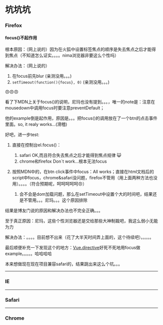 # 坑坑坑


### Firefox
#### focus()不起作用
根本原因：（网上说的）因为在火狐中设置标签焦点的顺序是失去焦点之后才能得到焦点（不知道怎么证实。。。。nima浏览器非要这么个性吗）

解决办法：（网上说的）
   1. 在focus前先blur (亲测没用。。。)
   2. `setTimeout(function(){focus}, 0)` (亲测没用。。。)

😠😠😠

看了下MDN上关于focus()的说明，尼玛也没有提到。。。，唯一的note是：注意在mousedown中调用focus时要注意preventDefault；

他的example倒是起作用，原因是。。。把focus()的调用放在了一个btn的点击事件里面。so, it realy works...(滑稽)

好吧，进一步test:

1. 直接在控制台el.focus()：
    1. safari OK,而且符合失去焦点之后才能得到焦点规律 😺
    2. chrome和firefox Don`t work...根本无法focus

2. 按照MDN中的，在btn click事件中focus：All works；直接在html文档后的script中focus，chrome&safari没问题，firefox不管用（用上面两种方法也没用）。。。。（符合预期呢，呵呵呵呵呵😠）
    1. 会不会是dom加载问题，那么在setTimeout中设置个大的时间吧，结果还是不管用。。。尼玛。。。这个原因排除

结果是博友门说的原因和解决办法也不完全正确。。。

至于真正原因：尼玛，这些个性浏览器还是交给那些大神制裁吧，我这么弱小无能为力

解决办法：。。。。目前想不出来（花了大半天时间弄上面的，这个待续吧）。。。。。

最后顺便补充一下发现这个的地方：[Vue.directive](https://vuejs.org/v2/guide/custom-directive.html#ad  "vue API")好死不死地用focus做example。。。。。哈哈哈哈

本来想做现在现在项目兼容safari的，结果跳出来这么个坑。。。


---

### IE

---

### Safari

---

### Chrome



